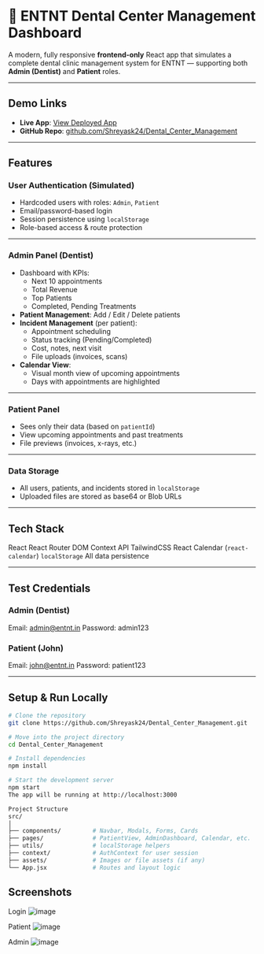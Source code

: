 # 🦷 ENTNT Dental Center Management Dashboard

A modern, fully responsive **frontend-only** React app that simulates a complete dental clinic management system for ENTNT — supporting both **Admin (Dentist)** and **Patient** roles.

---

## Demo Links

- **Live App**: [View Deployed App](https://shreyas-dental-app.netlify.app/)
- **GitHub Repo**: [github.com/Shreyask24/Dental_Center_Management](https://github.com/Shreyask24/Dental_Center_Management)

---

## Features

### User Authentication (Simulated)
- Hardcoded users with roles: `Admin`, `Patient`
- Email/password-based login
- Session persistence using `localStorage`
- Role-based access & route protection

---

### Admin Panel (Dentist)
- Dashboard with KPIs:
  - Next 10 appointments
  - Total Revenue
  - Top Patients
  - Completed, Pending Treatments
- **Patient Management**: Add / Edit / Delete patients
- **Incident Management** (per patient):
  - Appointment scheduling
  - Status tracking (Pending/Completed)
  - Cost, notes, next visit
  - File uploads (invoices, scans)
- **Calendar View**:
  - Visual month view of upcoming appointments
  - Days with appointments are highlighted

---

### Patient Panel
- Sees only their data (based on `patientId`)
- View upcoming appointments and past treatments
- File previews (invoices, x-rays, etc.)

---

### Data Storage
- All users, patients, and incidents stored in `localStorage`
- Uploaded files are stored as base64 or Blob URLs

---

## Tech Stack

React 
React Router DOM 
Context API 
TailwindCSS 
React Calendar (`react-calendar`) 
`localStorage` All data persistence 

---

## Test Credentials

### Admin (Dentist)
Email: admin@entnt.in
Password: admin123

### Patient (John)
Email: john@entnt.in
Password: patient123

---

## Setup & Run Locally

```bash
# Clone the repository
git clone https://github.com/Shreyask24/Dental_Center_Management.git

# Move into the project directory
cd Dental_Center_Management

# Install dependencies
npm install

# Start the development server
npm start
The app will be running at http://localhost:3000

Project Structure
src/
│
├── components/         # Navbar, Modals, Forms, Cards
├── pages/              # PatientView, AdminDashboard, Calendar, etc.
├── utils/              # localStorage helpers
├── context/            # AuthContext for user session
├── assets/             # Images or file assets (if any)
└── App.jsx             # Routes and layout logic
```

## Screenshots
Login
![image](https://github.com/user-attachments/assets/06f74993-9baa-4dc9-bd00-36a0e60327c6)

Patient
![image](https://github.com/user-attachments/assets/361b6ea0-5e80-4d2e-9dc5-30194dd010f8)

Admin
![image](https://github.com/user-attachments/assets/865f9cf9-5994-4807-9a89-74fff985853b)

